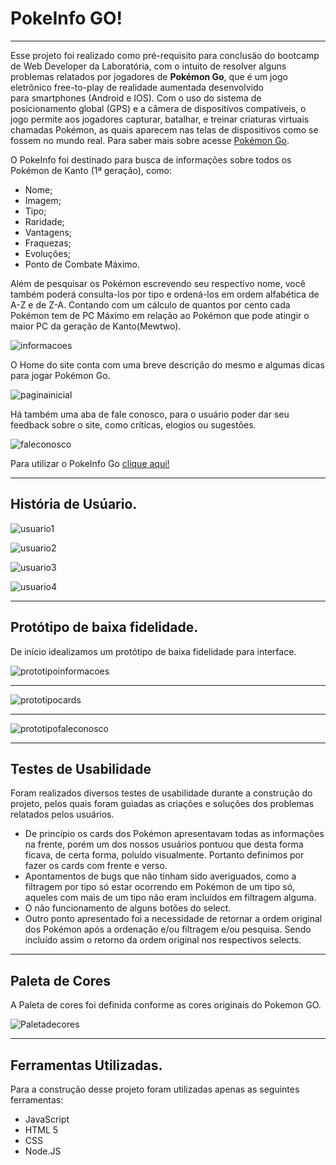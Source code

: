 # PokeInfo GO!

***

Esse projeto foi realizado como pré-requisito para conclusão do bootcamp de Web Developer da Laboratória, com o intuito de resolver alguns problemas relatados por jogadores de **Pokémon Go**, que é um jogo eletrônico free-to-play de realidade aumentada desenvolvido para smartphones (Android e IOS). Com o uso do sistema de posicionamento global (GPS) e a câmera de dispositivos compatíveis, o jogo permite aos jogadores capturar, batalhar, e treinar criaturas virtuais chamadas Pokémon, as quais aparecem nas telas de dispositivos como se fossem no mundo real. 
Para saber mais sobre acesse [Pokémon Go](https://pokemongolive.com/pt_br/).

O PokeInfo foi destinado para busca de informações sobre todos os Pokémon de Kanto (1ª geração), como:
* Nome;
* Imagem;
* Tipo;
* Raridade;
* Vantagens;
* Fraquezas;
* Evoluções;
* Ponto de Combate Máximo.
    
Além de pesquisar os Pokémon escrevendo seu respectivo nome, você também poderá consulta-los por tipo e ordená-los em ordem alfabética de A-Z e de Z-A. Contando com um cálculo de quantos por cento cada Pokémon tem de PC Máximo em relação ao Pokémon que pode atingir o maior PC da geração de Kanto(Mewtwo).

![informacoes](https://github.com/LauraDeperon/SAP005-data-lovers/blob/master/src/imagens/info-pokemon.png)

O Home do site conta com uma breve descrição do mesmo e algumas dicas para jogar Pokémon Go. 

![paginainicial](https://github.com/LauraDeperon/SAP005-data-lovers/blob/master/src/imagens/pagina-inicial.png)

Há também uma aba de fale conosco, para o usuário poder dar seu feedback sobre o site, como críticas, elogios ou sugestões.

![faleconosco](https://github.com/LauraDeperon/SAP005-data-lovers/blob/master/src/imagens/fale-conosco.png)

Para utilizar o PokeInfo Go [clique aqui!](https://lauradeperon.github.io/SAP005-data-lovers/src/)

***

## História de Usúario.

![usuario1](https://github.com/LauraDeperon/SAP005-data-lovers/blob/master/src/imagens/historia1.jpg)

![usuario2](https://github.com/LauraDeperon/SAP005-data-lovers/blob/master/src/imagens/historia2.jpg)

![usuario3](https://github.com/LauraDeperon/SAP005-data-lovers/blob/master/src/imagens/historia3.jpg)

![usuario4](https://github.com/LauraDeperon/SAP005-data-lovers/blob/master/src/imagens/historia4.jpg)

***

## Protótipo de baixa fidelidade.

De início idealizamos um protótipo de baixa fidelidade para interface.

![prototipoinformacoes](https://github.com/LauraDeperon/SAP005-data-lovers/blob/master/src/imagens/prototipo1.jpg)

***
![prototipocards](https://github.com/LauraDeperon/SAP005-data-lovers/blob/master/src/imagens/prototipo2.jpg)

***
![prototipofaleconosco](https://github.com/LauraDeperon/SAP005-data-lovers/blob/master/src/imagens/prototipo3.jpg)

***

## Testes de Usabilidade 

Foram realizados diversos testes de usabilidade durante a construção do projeto, pelos quais foram guiadas as criações e soluções dos problemas relatados pelos usuários. 
* De princípio os cards dos Pokémon apresentavam todas as informações na frente, porém um dos nossos usuários pontuou que desta forma ficava, de certa forma, poluído visualmente. Portanto definimos por fazer os cards com frente e verso. 
* Apontamentos de bugs que não tinham sido averiguados, como a filtragem por tipo só estar ocorrendo em Pokémon de um tipo só, aqueles com mais de um tipo não eram incluídos em filtragem alguma. 
* O não funcionamento de alguns botões do select.
* Outro ponto apresentado foi a necessidade de retornar a ordem original dos Pokémon após a ordenação e/ou filtragem e/ou pesquisa. Sendo incluído assim o retorno da ordem original nos respectivos selects.

***

## Paleta de Cores

A Paleta de cores foi definida conforme as cores originais do Pokemon GO.

![Paletadecores](https://github.com/LauraDeperon/SAP005-data-lovers/blob/master/src/imagens/paletadecores.jpeg)

***

## Ferramentas Utilizadas.

Para a construção desse projeto foram utilizadas apenas as seguintes ferramentas:

* JavaScript
* HTML 5
* CSS
* Node.JS

